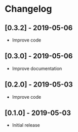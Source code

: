 # Changelog

## [0.3.2] - 2019-05-06

* Improve code

## [0.3.0] - 2019-05-06

* Improve documentation

## [0.2.0] - 2019-05-03

* Improve code

## [0.1.0] - 2019-05-03

* Initial release
